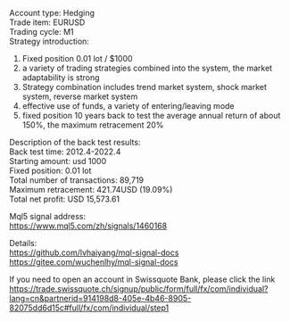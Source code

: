 Account type: Hedging  
Trade item: EURUSD  
Trading cycle: M1  
Strategy introduction:  
1. Fixed position 0.01 lot / $1000  
2. a variety of trading strategies combined into the system, the market adaptability is strong  
3. Strategy combination includes trend market system, shock market system, reverse market system  
4. effective use of funds, a variety of entering/leaving mode   
5. fixed position 10 years back to test the average annual return of about 150%, the maximum retracement 20%  
  
Description of the back test results:  
Back test time: 2012.4-2022.4  
Starting amount: usd 1000  
Fixed position: 0.01 lot  
Total number of transactions: 89,719  
Maximum retracement: 421.74USD (19.09%)  
Total net profit: USD 15,573.61  
  
Mql5 signal address:  
https://www.mql5.com/zh/signals/1460168  
  
Details:  
https://github.com/lvhaiyang/mql-signal-docs  
https://gitee.com/wuchenlhy/mql-signal-docs  
  
If you need to open an account in Swissquote Bank, please click the link  
https://trade.swissquote.ch/signup/public/form/full/fx/com/individual?lang=cn&partnerid=914198d8-405e-4b46-8905-82075dd6d15c#full/fx/com/individual/step1
